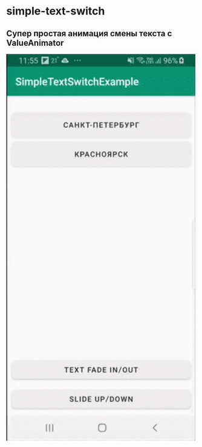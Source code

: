 # simple-text-switch

Супер простая анимация смены текста с ValueAnimator
----------
<img src="screenshots/device-2019-05-06-115622.gif" width="500">

